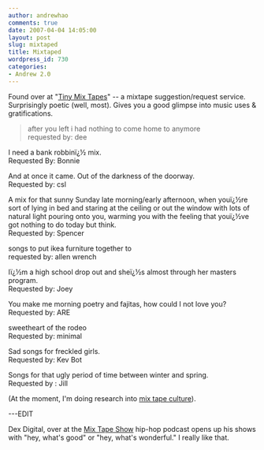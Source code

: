 ```yaml
---
author: andrewhao
comments: true
date: 2007-04-04 14:05:00
layout: post
slug: mixtaped
title: Mixtaped
wordpress_id: 730
categories:
- Andrew 2.0
---
```


Found over at "[Tiny Mix Tapes](http://www.tinymixtapes.com/-Mix-Tapes-)" -- a mixtape suggestion/request service. Surprisingly poetic (well, most). Gives you a good glimpse into music uses & gratifications.  


> after you left i had nothing to come home to anymore  
requested by: dee  
  
I need a bank robbinï¿½ mix.  
Requested By: Bonnie  
  
And at once it came. Out of the darkness of the doorway.  
Requested by: csl  
  
A mix for that sunny Sunday late morning/early afternoon, when youï¿½re sort of lying in bed and staring at the ceiling or out the window with lots of natural light pouring onto you, warming you with the feeling that youï¿½ve got nothing to do today but think.  
Requested by: Spencer  
  
songs to put ikea furniture together to  
requested by: allen wrench  
  
Iï¿½m a high school drop out and sheï¿½s almost through her masters program.  
Requested by: Joey  
  
You make me morning poetry and fajitas, how could I not love you?  
Requested by: ARE  
  
sweetheart of the rodeo  
Requested by: minimal  
  
Sad songs for freckled girls.  
Requested by: Kev Bot  
  
Songs for that ugly period of time between winter and spring.  
Requested by : Jill 

(At the moment, I'm doing research into [mix tape culture](http://en.wikipedia.org/wiki/Mixtape)).  
  
---EDIT  
  
Dex Digital, over at the [Mix Tape Show](http://www.mixtapeshow.net) hip-hop podcast opens up his shows with "hey, what's good" or "hey, what's wonderful." I really like that.  


